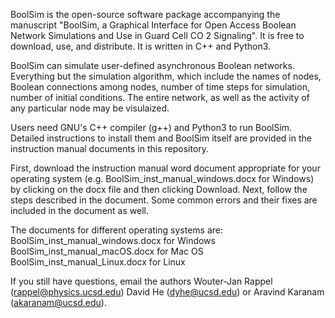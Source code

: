 BoolSim is the open-source software package accompanying the manuscript "BoolSim, a Graphical Interface for Open Access Boolean Network Simulations and Use in
Guard Cell CO 2 Signaling". It is free to download, use, and distribute. It is written in C++ and Python3.

BoolSim can simulate user-defined asynchronous Boolean networks. Everything but the simulation algorithm, which include the names of nodes, Boolean connections among nodes, number of time steps for simulation, number of initial conditions. The entire network, as well as the activity of any particular node may be visulaized.

Users need GNU's C++ compiler (g++) and Python3 to run BoolSim. Detailed instructions to install them and BoolSim itself are provided in the instruction manual documents in this repository.

First, download the instruction manual word document appropriate for your operating system (e.g. BoolSim_inst_manual_windows.docx for Windows) by clicking on the docx file and then clicking Download. Next, follow the steps described in the document. Some common errors and their fixes are included in the document as well. 

The documents for different operating systems are:
BoolSim_inst_manual_windows.docx for Windows
BoolSim_inst_manual_macOS.docx for Mac OS
BoolSim_inst_manual_Linux.docx for Linux

If you still have questions, email the authors Wouter-Jan Rappel (rappel@physics.ucsd.edu) David He (dyhe@ucsd.edu) or Aravind Karanam (akaranam@ucsd.edu).

